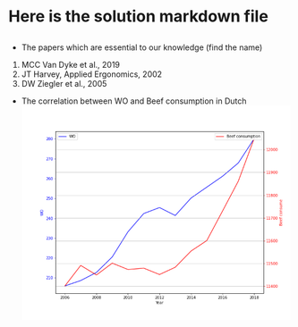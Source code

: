 

# Here is the solution markdown file 

## 
- The papers which are essential to our knowledge (find the name)  

1. MCC Van Dyke et al., 2019    
2. JT Harvey, Applied Ergonomics, 2002  
3. DW Ziegler et al., 2005  


- The correlation between WO and Beef consumption in Dutch  
![WO and Beef](https://github.com/LeeTrybull/CS_Assignment/blob/main/WO_beef_relationship.png)






